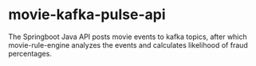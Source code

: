 # movie-kafka-pulse-api
The Springboot Java API posts movie events to kafka topics, after which movie-rule-engine analyzes the events and calculates likelihood of fraud percentages.
